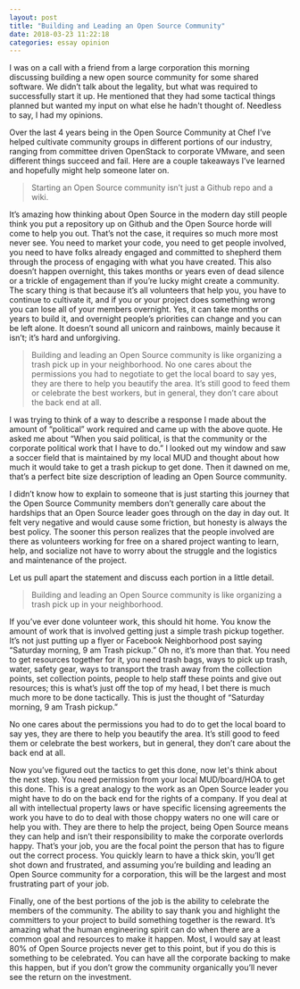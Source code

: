 ```yaml
---
layout: post
title: "Building and Leading an Open Source Community"
date: 2018-03-23 11:22:18
categories: essay opinion
---
```


I was on a call with a friend from a large corporation this morning discussing building a new open
source community for some shared software. We didn’t talk about the legality, but what was required
to successfully start it up. He mentioned that they had some tactical things planned but wanted my
input on what else he hadn't thought of. Needless to say, I had my opinions.

Over the last 4 years being in the Open Source Community at Chef I’ve helped cultivate community
groups in different portions of our industry, ranging from committee driven OpenStack to
corporate VMware, and seen different things succeed and fail. Here are a couple takeaways I’ve
learned and hopefully might help someone later on.

> Starting an Open Source community isn’t just a Github repo and a wiki.

It’s amazing how thinking about Open Source in the modern day still people think you put a repository
up on Github and the Open Source horde will come to help you out. That’s not the case, it requires
so much more most never see. You need to market your code, you need to get people involved, you need
to have folks already engaged and committed to shepherd them through the process of engaging with
what you have created. This also doesn’t happen overnight, this takes months or years even of
dead silence or a trickle of engagement than if you’re lucky might create a community. The scary
thing is that because it’s all volunteers that help you, you have to continue to cultivate it,
and if you or your project does something wrong you can lose all of your members overnight. Yes,
it can take months or years to build it, and overnight people’s priorities can change and you can
be left alone. It doesn’t sound all unicorn and rainbows, mainly because it isn’t; it’s hard and
unforgiving.

> Building and leading an Open Source community is like organizing a trash pick up in your neighborhood. No one cares about the permissions you had to negotiate to get the local board to say yes, they are there to help you beautify the area. It’s still good to feed them or celebrate the best workers, but in general, they don’t care about the back end at all.

I was trying to think of a way to describe a response I made about the amount of “political” work
required and came up with the above quote. He asked me about “When you said political, is that the
community or the corporate political work that I have to do.”  I looked out my window and saw a
soccer field that is maintained by my local MUD and thought about how much it would take to get a
trash pickup to get done. Then it dawned on me, that’s a perfect bite size description of leading
an Open Source community.

I didn’t know how to explain to someone that is just starting this journey that the Open Source
Community members don’t generally care about the hardships that an Open Source leader goes through
on the day in day out. It felt very negative and would cause some friction, but honesty is always
the best policy. The sooner this person realizes that the people involved are there as volunteers
working for free on a shared project wanting to learn, help, and socialize not have to worry about
the struggle and the logistics and maintenance of the project.

Let us pull apart the statement and discuss each portion in a little detail.

> Building and leading an Open Source community is like organizing a trash pick up in your neighborhood.

If you’ve ever done volunteer work, this should hit home. You know the amount of work that is
involved getting just a simple trash pickup together. It’s not just putting up a flyer or
Facebook Neighborhood post saying “Saturday morning, 9 am Trash pickup.” Oh no, it’s more
than that. You need to get resources together for it, you need trash bags, ways to pick up
trash, water, safety gear, ways to transport the trash away from the collection points, set
collection points, people to help staff these points and give out resources; this is what’s
just off the top of my head, I bet there is much much more to be done tactically. This is just
the thought of “Saturday morning, 9 am Trash pickup.”

No one cares about the permissions you had to do to get the local board to say yes, they are there
to help you beautify the area. It’s still good to feed them or celebrate the best workers, but in
general, they don’t care about the back end at all.

Now you’ve figured out the tactics to get this done, now let's think about the next step. You need
permission from your local MUD/board/HOA to get this done. This is a great analogy to the work as
an Open Source leader you might have to do on the back end for the rights of a company. If you deal
at all with intellectual property laws or have specific licensing agreements the work you have to
do to deal with those choppy waters no one will care or help you with. They are there to help the
project, being Open Source means they can help and isn’t their responsibility to make the corporate
overlords happy. That’s your job, you are the focal point the person that has to figure out the
correct process. You quickly learn to have a thick skin, you’ll get shot down and frustrated, and
assuming you’re building and leading an Open Source community for a corporation, this will be the
largest and most frustrating part of your job.

Finally, one of the best portions of the job is the ability to celebrate the members of the
community. The ability to say thank you and highlight the committers to your project to build
something together is the reward. It’s amazing what the human engineering spirit can do when
there are a common goal and resources to make it happen. Most, I would say at least 80% of Open
Source projects never get to this point, but if you do this is something to be celebrated.
You can have all the corporate backing to make this happen, but if you don’t grow the
community organically you’ll never see the return on the investment.
